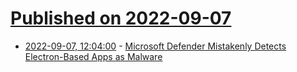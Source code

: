 # [Published on 2022-09-07](index.md)

* [2022-09-07, 12:04:00](https://soylentnews.org/article.pl?sid=22/09/06/1456245&from=rss) - [Microsoft Defender Mistakenly Detects Electron-Based Apps as Malware](https://soylentnews.org/article.pl?sid=22/09/06/1456245&from=rss)
